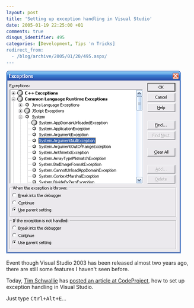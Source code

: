 ```yaml
---
layout: post
title: 'Setting up exception handling in Visual Studio'
date: 2005-01-19 22:25:00 +01
comments: true
disqus_identifier: 495
categories: [Development, Tips 'n Tricks]
redirect_from:
  - /blog/archive/2005/01/20/495.aspx/
---
```


![Setting up exception handling in Visual Studio](/files/archive/Exceptions.PNG)

Event though Visual Studio 2003 has been released almost two years ago, there are still some features I haven't seen before.

Today, [Tim Schwallie](http://www.codeproject.com/script/profile/whos_who.asp?id=21336) has [posted an article at CodeProject](http://www.codeproject.com/dotnet/VSExceptionSetUp.asp), how to set up exception handling in Visual Studio.

Just type <kbd>Ctrl+Alt+E</kbd>...



